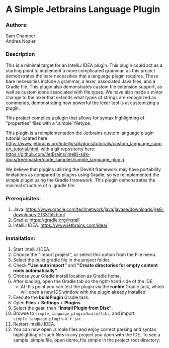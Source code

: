 # A Simple Jetbrains Language Plugin

### Authors:
Sam Champer <br/>
Andrea Nosler

### Description

This is a minimal target for an IntelliJ IDEA plugin. This plugin could act as a starting point to implement a more 
complicated grammar, as this project demonstrates the bare necessities that a language plugin requires.
These bare necessities include a grammar, a lexer, associated Java files, and a Gradle file. This plugin also
demonstrates custom file extension support, as well as custom icons associated with file types. We have also
made a minor change to the lexer that extends what types of strings are recognized as commends, 
demonstrating how powerful the lexer tool is at customizing a plugin.

This project compiles a plugin that allows for syntax highlighting of "properties" files with a '.simple' filetype.

This plugin is a reimplementation the Jetbrains custom language plugin tutorial located here:
https://www.jetbrains.org/intellij/sdk/docs/tutorials/custom_language_support_tutorial.html,
with a git repositorty here:
https://github.com/JetBrains/intellij-sdk-docs/tree/master/code_samples/simple_language_plugin.

We believe that plugins utilizing the DevKit framework may have portability limitations as compared
to plugins using Gradle, so we reimplemented the simple plugin using the Gradle framework.
This plugin demonstrates the minimal structure of a .gradle file.

### Prerequisites:
1. Java: https://www.oracle.com/technetwork/java/javase/downloads/jre8-downloads-2133155.html
2. Gradle: https://gradle.org/install
3. IntelliJ IDEA: https://www.jetbrains.com/idea/

### Installation:
1. Start IntelliJ IDEA.
2. Choose the "Import project", or select this option from the File menu.
3. Select the build.gradle file in the project folder.
4. Check **"Use auto import"** and **"Create directories for empty content roots automatically"**.
5. Choose your Gradle install location as Gradle home.
6. After loading, open the Gradle tab on the right-hand side of the IDE.
    - At this point you can test the plugin via the **runIde** Gradle task, which will 
    open a new IDE window with the plugin already installed
7. Execute the **buildPlugin** Gradle task.
8. Open **Files** > **Settings** > **Plugins**.
9. Select the gear, then **"Install Plugin from Disk"**.
10. Browse to ``simple_language_plugin/build/libs``, and import ``simple_language_plugin-X.Y.jar``.
11. Restart IntelliJ IDEA.
12. You can now open .simple files and enjoy correct parsing and syntax highlighting of such files in any project
you open with the IDE. To see a sample .simple file, open demo_file.simple in the project root directory.
